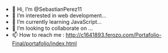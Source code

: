 - 👋 Hi, I’m @SebastianPerez11
- 👀 I’m interested in web development...
- 🌱 I’m currently learning  JavaScript...
- 💞️ I’m looking to collaborate on ...
- 📫 How to reach me : http://c1641893.ferozo.com/Portafolio-Final/portafolio/index.html 

<!---
SebastianPerez11/SebastianPerez11 is a ✨ special ✨ repository because its `README.md` (this file) appears on your GitHub profile.
You can click the Preview link to take a look at your changes.
--->
